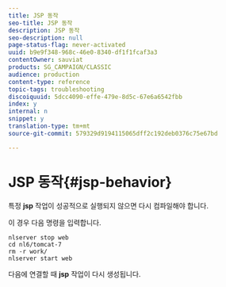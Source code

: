 ```yaml
---
title: JSP 동작
seo-title: JSP 동작
description: JSP 동작
seo-description: null
page-status-flag: never-activated
uuid: b9e9f348-968c-46e0-8340-df1f1fcaf3a3
contentOwner: sauviat
products: SG_CAMPAIGN/CLASSIC
audience: production
content-type: reference
topic-tags: troubleshooting
discoiquuid: 5dcc4090-effe-479e-8d5c-67e6a6542fbb
index: y
internal: n
snippet: y
translation-type: tm+mt
source-git-commit: 579329d9194115065dff2c192deb0376c75e67bd

---
```



# JSP 동작{#jsp-behavior}

특정 **jsp** 작업이 성공적으로 실행되지 않으면 다시 컴파일해야 합니다.

이 경우 다음 명령을 입력합니다.

```
nlserver stop web
cd nl6/tomcat-7
rm -r work/
nlserver start web
```

다음에 연결할 때 **jsp** 작업이 다시 생성됩니다.
